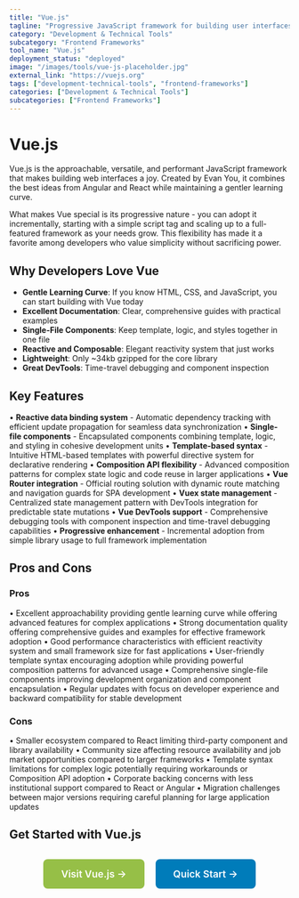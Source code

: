 ```yaml
---
title: "Vue.js"
tagline: "Progressive JavaScript framework for building user interfaces"
category: "Development & Technical Tools"
subcategory: "Frontend Frameworks"
tool_name: "Vue.js"
deployment_status: "deployed"
image: "/images/tools/vue-js-placeholder.jpg"
external_link: "https://vuejs.org"
tags: ["development-technical-tools", "frontend-frameworks"]
categories: ["Development & Technical Tools"]
subcategories: ["Frontend Frameworks"]
---
```


# Vue.js

Vue.js is the approachable, versatile, and performant JavaScript framework that makes building web interfaces a joy. Created by Evan You, it combines the best ideas from Angular and React while maintaining a gentler learning curve.

What makes Vue special is its progressive nature - you can adopt it incrementally, starting with a simple script tag and scaling up to a full-featured framework as your needs grow. This flexibility has made it a favorite among developers who value simplicity without sacrificing power.

## Why Developers Love Vue
- **Gentle Learning Curve**: If you know HTML, CSS, and JavaScript, you can start building with Vue today
- **Excellent Documentation**: Clear, comprehensive guides with practical examples
- **Single-File Components**: Keep template, logic, and styles together in one file
- **Reactive and Composable**: Elegant reactivity system that just works
- **Lightweight**: Only ~34kb gzipped for the core library
- **Great DevTools**: Time-travel debugging and component inspection

## Key Features

• **Reactive data binding system** - Automatic dependency tracking with efficient update propagation for seamless data synchronization
• **Single-file components** - Encapsulated components combining template, logic, and styling in cohesive development units
• **Template-based syntax** - Intuitive HTML-based templates with powerful directive system for declarative rendering
• **Composition API flexibility** - Advanced composition patterns for complex state logic and code reuse in larger applications
• **Vue Router integration** - Official routing solution with dynamic route matching and navigation guards for SPA development
• **Vuex state management** - Centralized state management pattern with DevTools integration for predictable state mutations
• **Vue DevTools support** - Comprehensive debugging tools with component inspection and time-travel debugging capabilities
• **Progressive enhancement** - Incremental adoption from simple library usage to full framework implementation

## Pros and Cons

### Pros
• Excellent approachability providing gentle learning curve while offering advanced features for complex applications
• Strong documentation quality offering comprehensive guides and examples for effective framework adoption
• Good performance characteristics with efficient reactivity system and small framework size for fast applications
• User-friendly template syntax encouraging adoption while providing powerful composition patterns for advanced usage
• Comprehensive single-file components improving development organization and component encapsulation
• Regular updates with focus on developer experience and backward compatibility for stable development

### Cons
• Smaller ecosystem compared to React limiting third-party component and library availability
• Community size affecting resource availability and job market opportunities compared to larger frameworks
• Template syntax limitations for complex logic potentially requiring workarounds or Composition API adoption
• Corporate backing concerns with less institutional support compared to React or Angular
• Migration challenges between major versions requiring careful planning for large application updates

## Get Started with Vue.js

<div style="text-align: center; margin: 2rem 0;">
  <a href="https://vuejs.org" target="_blank" rel="noopener noreferrer" style="display: inline-block; background: #96BF47; color: white; padding: 1rem 2rem; text-decoration: none; border-radius: 8px; font-weight: 600; font-size: 1.1rem; margin-right: 1rem;">Visit Vue.js →</a>
  <a href="https://vuejs.org/guide/quick-start.html" target="_blank" rel="noopener noreferrer" style="display: inline-block; background: #007cba; color: white; padding: 1rem 2rem; text-decoration: none; border-radius: 8px; font-weight: 600; font-size: 1.1rem;">Quick Start →</a>
</div>